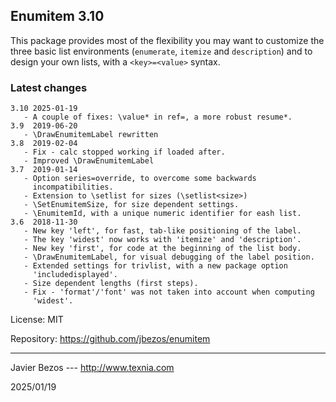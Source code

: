 ## Enumitem 3.10

This package provides most of the flexibility you may want to customize
the three basic list environments (`enumerate`, `itemize` and
`description`) and to design your own lists, with a `<key>=<value>`
syntax.

### Latest changes

```
3.10 2025-01-19
   - A couple of fixes: \value* in ref=, a more robust resume*.
3.9  2019-06-20
   - \DrawEnumitemLabel rewritten
3.8  2019-02-04
   - Fix - calc stopped working if loaded after.
   - Improved \DrawEnumitemLabel
3.7  2019-01-14
   - Option series=override, to overcome some backwards
     incompatibilities.
   - Extension to \setlist for sizes (\setlist<size>)
   - \SetEnumitemSize, for size dependent settings.
   - \EnumitemId, with a unique numeric identifier for eash list.
3.6  2018-11-30
   - New key 'left', for fast, tab-like positioning of the label.
   - The key 'widest' now works with 'itemize' and 'description'.
   - New key 'first', for code at the beginning of the list body.
   - \DrawEnumitemLabel, for visual debugging of the label position.
   - Extended settings for trivlist, with a new package option 
     'includedisplayed'.
   - Size dependent lengths (first steps).
   - Fix - 'format'/'font' was not taken into account when computing 
     'widest'.
```

License:     MIT

Repository:  https://github.com/jbezos/enumitem

________
Javier Bezos --- http://www.texnia.com

2025/01/19
